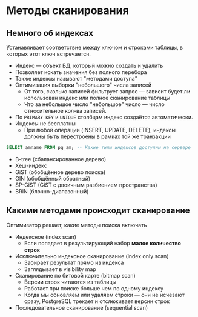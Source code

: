 # Методы сканирования

## Немного об индексах

Устанавливает соответствие между ключом и строками таблицы, в которых этот ключ встречается.

- Индекс — объект БД, который можно создать и удалить
- Позволяет искать значения без полного перебора
- Также индексы называют "методами доступа"
- Оптимизация выборки "небольшого" числа записей
  - От того, сколько записей фильтрует запрос — зависит будет ли использован индекс или полное сканирование таблицы
  - Что за небольшое число "небольшое" число — число относительное кол-ва записей.
- По `PRIMARY KEY` и `UNIQUE` столбцам индекс создаётся автоматически.
- Индексы не бесплатны
  - При любой операции (INSERT, UPDATE, DELETE), индексы должны быть перестроены в рамках той же транзакции
    
```sql
SELECT amname FROM pg_am; -- Какие типы индексов доступны на сервере
```

- B-tree (сбалансированное дерево)
- Хеш-индекс
- GiST (обобщённое дерево поиска)
- GIN (обобщённый обратный)
- SP-GiST (GiST с двоичным разбиением пространства)
- BRIN (блочно-диапазонный)

## Какими методами происходит сканирование

Оптимизатор решает, какие методы поиска включать

- Индексное (index scan)
  - Если попадает в результирующий набор **малое количество строк**
- Исключительно индексное сканирование (index only scan)
  - Забирает результат прямо из индекса
  - Заглядывает в visibility map
- Сканирование по битовой карте (bitmap scan)
  - Версии строк читаются из таблицы
  - Работает при поиске больше чем по одному индексу
  - Когда мы обновляем или удаляем строки — они не исчезают сразу, PostgreSQL трекает и отслеживает версии строк
- Последовательное сканирование (sequential scan)
